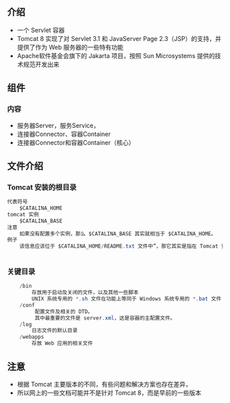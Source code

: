 ## 介绍

* 一个 Servlet 容器
* Tomcat 8 实现了对 Servlet 3.1 和 JavaServer Page 2.3（JSP）的支持，并提供了作为 Web 服务器的一些特有功能
* Apache软件基金会旗下的 Jakarta 项目，按照 Sun Microsystems 提供的技术规范开发出来

## 组件

### 内容

* 服务器Server，服务Service，
* 连接器Connector、容器Container
* 连接器Connector和容器Container（核心）



## 文件介绍

###  Tomcat 安装的根目录

```java
代表符号
	$CATALINA_HOME
tomcat 实例
    $CATALINA_BASE 
注意
    如果没有配置多个实例，那么 $CATALINA_BASE 其实就相当于 $CATALINA_HOME。 
例子
    该信息应该位于 $CATALINA_HOME/README.txt 文件中”，那它其实是指在 Tomcat 安装根目录下查看 README.txt 文件
    
```



### 关键目录
```java
	/bin
		存放用于启动及关闭的文件，以及其他一些脚本
		UNIX 系统专用的 *.sh 文件在功能上等同于 Windows 系统专用的 *.bat 文件
	/conf
		 配置文件及相关的 DTD。
		 其中最重要的文件是 server.xml，这是容器的主配置文件。
	/log
		日志文件的默认目录
	/webapps
		存放 Web 应用的相关文件
```

## 注意
* 根据 Tomcat 主要版本的不同，有些问题和解决方案也存在差异，
* 所以网上的一些文档可能并不是针对 Tomcat 8，而是早前的一些版本















































































